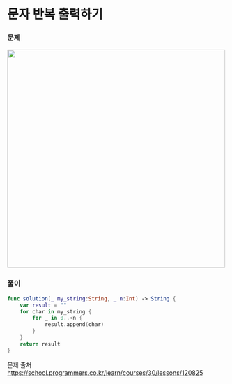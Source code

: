 #  문자 반복 출력하기

### 문제
<img src="(https://user-images.githubusercontent.com/64088377/198168813-9643ce2a-feb7-4d50-a43a-6e38697c5b55.png" width="500" >


### 풀이 <br>
```swift 
func solution(_ my_string:String, _ n:Int) -> String {
    var result = ""
    for char in my_string {
        for _ in 0..<n {
            result.append(char)
        }
    }
    return result
}
```

문제 출처 <br>
https://school.programmers.co.kr/learn/courses/30/lessons/120825
